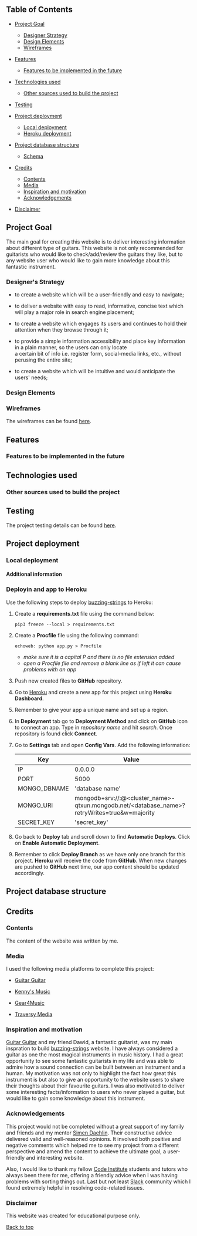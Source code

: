 ## Table of Contents
- [Project Goal](#project-goal)
    - [Designer Strategy](#designer-strategy)
    - [Design Elements](#design-elements)
    - [Wireframes](#wireframes)

- [Features](#features)
    - [Features to be implemented in the future](#features-to-be-implemented-in-the-future)

- [Technologies used](#technologies-used)
    - [Other sources used to build the project](#other-sources-used-to-build-the-project)

- [Testing](#testing)

- [Project deployment](#project-deployment)
    - [Local deployment](#local-deployment)
    - [Heroku deployment](#heroku-deployment)

- [Project database structure](#project-database-structure)
    - [Schema](#schema)

- [Credits](#credits) 
    - [Contents](#content)
    - [Media](#media)
    - [Inspiration and motivation](#inspiration-and-motivation)
    - [Acknowledgements](#acknowledgements)

- [Disclaimer](#disclaimer)


## Project Goal
The main goal for creating this website is to deliver interesting information about different type of guitars. This website 
is not only recommended for guitarists who would like to check/add/review the guitars they like, but to any website user who 
would like to gain more knowledge about this fantastic instrument. 

### Designer's Strategy
- to create a website which will be a user-friendly and easy to navigate;

- to deliver a website with easy to read, informative, concise text which will play a major role in search engine placement;

- to create a website which engages its users and continues to hold their attention when they browse through it;

- to provide a simple information accessibility and place key information in a plain manner, so the users can only locate  
 a certain bit of info i.e. register form, social-media links, etc., without perusing the entire site;

- to create a website which will be intuitive and would anticipate the users' needs;

### Design Elements

### Wireframes
The wireframes can be found [here]().

## Features

### Features to be implemented in the future

## Technologies used

### Other sources used to build the project

## Testing
The project testing details can be found [here](https://github.com/KrisK1978/buzzing-strings/blob/master/TESTING.md).

## Project deployment 

### Local deployment

#### Additional information

### Deployin and app to Heroku 
Use the following steps to deploy [buzzing-strings]() to Heroku:

1. Create a **requirements.txt** file using the command below:

    `pip3 freeze --local > requirements.txt`

2. Create a **Procfile** file using the following command:

    `echoweb: python app.py > Procfile`

    - *make sure it is a capital P and there is no file extension added*
    - *open a Procfile file and remove a blank line as if left it can cause problems with an app*

3. Push new created files to **GitHub** repository.
4. Go to [Heroku](https://id.heroku.com/login) and create a new app for this project using **Heroku Dashboard**.
5. Remember to give your app a unique name and set up a region.
6. In **Deployment** tab go to **Deployment Method** and click on **GitHub** icon to connect an app. Type in 
   *repository name* and hit *search*. Once repository is found click **Connect**.
7. Go to **Settings** tab and open **Config Vars**. Add the following information:

    |   **Key**         |                             **Value**                                                       |
    | ----------------- | ------------------------------------------------------------------------------------------- |                        
    |       IP          |                              0.0.0.0                                                        |
    |      PORT         |                              5000                                                           |
    |   MONGO_DBNAME    |                         'database name'                                                     |
    |    MONGO_URI      | mongodb+srv://:@<cluster_name>-qtxun.mongodb.net/<database_name>?retryWrites=true&w=majority|           
    |   SECRET_KEY      |                           'secret_key'                                                      |


8. Go back to **Deploy** tab and scroll down to find **Automatic Deploys**. Click on **Enable Automatic Deployment**.
9. Remember to click **Deploy Branch** as we have only one branch for this project. **Heroku** will receive the code from
   **GitHub**. When new changes are pushed to **GitHub** next time, our app content should be updated accordingly. 


## Project database structure

## Credits 

### Contents
The content of the website was written by me. 

### Media 
I used the following media platforms to complete this project:

- [Guitar Guitar](https://www.guitarguitar.co.uk/)

- [Kenny's Music](https://www.kennysmusic.co.uk/)

- [Gear4Music](www.gear4music.com)

- [Traversy Media](https://www.traversymedia.com/)

### Inspiration and motivation 
[Guitar Guitar](https://www.guitarguitar.co.uk/) and my friend Dawid, a fantastic guitarist, was my main inspration to build [buzzing-strings]() website. 
I have always considered a guitar as one the most magical instruments in music history. I had a great opportunity to 
see some fantastic guitarists in my life and was able to admire how a sound connection can be built between an instrument and a human.
My motivation was not only to highlight the fact how great this instrument is but also to give an opportunity to the website users to share
their thoughts about their favourite guitars. I was also motivated to deliver some interesting facts/information to users who never played a guitar,
but would like to gain some knowledge about this instrument. 

### Acknowledgements
This project would not be completed without a great support of my family and friends and my mentor [Simen Daehlin](https://github.com/Eventyret).
Their constructive advice delivered valid and well-reasoned opinions. It involved both positive and negative comments which helped 
me to see my project from a different perspective and amend the content to achieve the ultimate goal, a user-friendly and
interesting website. 

Also, I would like to thank my fellow [Code Institute](https://codeinstitute.net/) students and tutors who always been there for me, 
offering a friendly advice when I was having problems with sorting things out. Last but not least [Slack](https://slack.com/signin#/signin) 
community which I found extremely helpful in resolving code-related issues. 

### Disclaimer  
This website was created for educational purpose only.

[Back to top](#table-of-contents)